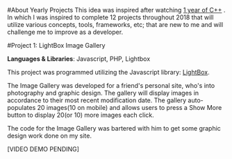 #About Yearly Projects
This idea was inspired after watching [1 year of C++](https://www.youtube.com/watch?v=LrEvoKI07Ww&t=1s) . In which I was inspired to complete 12 projects throughout 2018 that will utilize various concepts, tools, frameworks, etc; that are new to me and will challenge me to improve as a developer.

#Project 1: LightBox Image Gallery

**Languages & Libraries**: Javascript, PHP, Lightbox

This project was programmed utilizing the Javascript library: [LightBox](http://lokeshdhakar.com/projects/lightbox2/).

The Image Gallery was developed for a friend's personal site, who's into photography and graphic design. The gallery will display images in accordance to their most recent modification date.
The gallery auto-populates 20 images(10 on mobile) and allows users to press a Show More button to display 20(or 10) more images each click.

The code for the Image Gallery was bartered with him to get some graphic design work done on my site.

[VIDEO DEMO PENDING]
